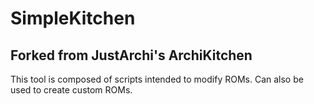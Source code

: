 # SimpleKitchen
## Forked from JustArchi's ArchiKitchen
This tool is composed of scripts intended to modify ROMs.
Can also be used to create custom ROMs.

